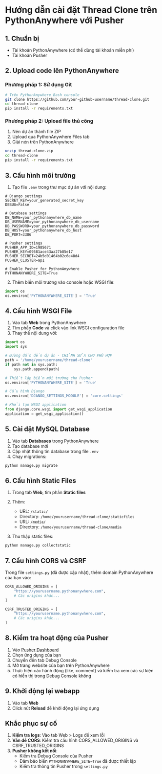 # Hướng dẫn cài đặt Thread Clone trên PythonAnywhere với Pusher

## 1. Chuẩn bị

- Tài khoản PythonAnywhere (có thể dùng tài khoản miễn phí)
- Tài khoản Pusher

## 2. Upload code lên PythonAnywhere

### Phương pháp 1: Sử dụng Git

```bash
# Trên PythonAnywhere Bash console
git clone https://github.com/your-github-username/thread-clone.git
cd thread-clone
pip install -r requirements.txt
```

### Phương pháp 2: Upload file thủ công

1. Nén dự án thành file ZIP
2. Upload qua PythonAnywhere Files tab
3. Giải nén trên PythonAnywhere

```bash
unzip thread-clone.zip
cd thread-clone
pip install -r requirements.txt
```

## 3. Cấu hình môi trường

1. Tạo file `.env` trong thư mục dự án với nội dung:

```
# Django settings
SECRET_KEY=your_generated_secret_key
DEBUG=False

# Database settings
DB_NAME=your_pythonanywhere_db_name
DB_USERNAME=your_pythonanywhere_db_username
DB_PASSWORD=your_pythonanywhere_db_password
DB_HOST=your_pythonanywhere_db_host
DB_PORT=3306

# Pusher settings
PUSHER_APP_ID=1985671
PUSHER_KEY=09581ace43aa27b85e17
PUSHER_SECRET=24b5d01464b02c6e48d4
PUSHER_CLUSTER=ap1

# Enable Pusher for PythonAnywhere
PYTHONANYWHERE_SITE=True
```

2. Thêm biến môi trường vào console hoặc WSGI file:

```python
import os
os.environ['PYTHONANYWHERE_SITE'] = 'True'
```

## 4. Cấu hình WSGI File

1. Vào tab **Web** trong PythonAnywhere
2. Tìm phần **Code** và click vào link WSGI configuration file
3. Thay thế nội dung với:

```python
import os
import sys

# Đường dẫn đến dự án - CHỈNH SỬA CHO PHÙ HỢP
path = '/home/yourusername/thread-clone'
if path not in sys.path:
    sys.path.append(path)

# Thiết lập biến môi trường cho Pusher
os.environ['PYTHONANYWHERE_SITE'] = 'True'

# Cấu hình Django
os.environ['DJANGO_SETTINGS_MODULE'] = 'core.settings'

# Khởi tạo WSGI application
from django.core.wsgi import get_wsgi_application
application = get_wsgi_application()
```

## 5. Cài đặt MySQL Database

1. Vào tab **Databases** trong PythonAnywhere
2. Tạo database mới
3. Cập nhật thông tin database trong file `.env`
4. Chạy migrations:

```bash
python manage.py migrate
```

## 6. Cấu hình Static Files

1. Trong tab **Web**, tìm phần **Static files**
2. Thêm:

   - URL: `/static/`
   - Directory: `/home/yourusername/thread-clone/staticfiles`
   - URL: `/media/`
   - Directory: `/home/yourusername/thread-clone/media`

3. Thu thập static files:

```bash
python manage.py collectstatic
```

## 7. Cấu hình CORS và CSRF

Trong file `settings.py` (đã được cập nhật), thêm domain PythonAnywhere của bạn vào:

```python
CORS_ALLOWED_ORIGINS = [
    "https://yourusername.pythonanywhere.com",
    # Các origins khác...
]

CSRF_TRUSTED_ORIGINS = [
    "https://yourusername.pythonanywhere.com",
    # Các origins khác...
]
```

## 8. Kiểm tra hoạt động của Pusher

1. Vào [Pusher Dashboard](https://dashboard.pusher.com/)
2. Chọn ứng dụng của bạn
3. Chuyển đến tab Debug Console
4. Mở trang website của bạn trên PythonAnywhere
5. Thực hiện các hành động (like, comment) và kiểm tra xem các sự kiện có hiển thị trong Debug Console không

## 9. Khởi động lại webapp

1. Vào tab **Web**
2. Click nút **Reload** để khởi động lại ứng dụng

## Khắc phục sự cố

1. **Kiểm tra logs**: Vào tab Web > Logs để xem lỗi
2. **Vấn đề CORS**: Kiểm tra cấu hình CORS_ALLOWED_ORIGINS và CSRF_TRUSTED_ORIGINS
3. **Pusher không kết nối**:
   - Kiểm tra Debug Console của Pusher
   - Đảm bảo biến `PYTHONANYWHERE_SITE=True` đã được thiết lập
   - Kiểm tra thông tin Pusher trong `settings.py`
